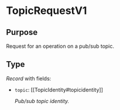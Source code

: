 # TopicRequestV1


## Purpose


<!-- --8<-- [start:purpose] -->
Request for an operation on a pub/sub topic.
<!-- --8<-- [end:purpose] -->

## Type


<!-- --8<-- [start:type] -->
<div class="type" markdown>


*Record* with fields:

- `topic`: [[TopicIdentity#topicidentity]]

  *Pub/sub topic identity.*

</div>
<!-- --8<-- [end:type] -->
